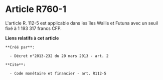 # Article R760-1

L'article R. 112-5 est applicable dans les îles Wallis et Futuna avec un seuil fixé à 1 193 317 francs CFP.

**Liens relatifs à cet article**

	**Créé par**:

	  - Décret n°2013-232 du 20 mars 2013 - art. 2

	**Cite**:

	  - Code monétaire et financier - art. R112-5
